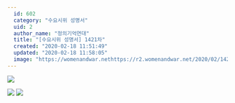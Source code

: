 ```yaml
---
  id: 602
  category: "수요시위 성명서"
  uid: 2
  author_name: "정의기억연대"
  title: "[수요시위 성명서] 1421차"
  created: "2020-02-18 11:51:49"
  updated: "2020-02-18 11:58:05"
  image: "https://womenandwar.nethttps://r2.womenandwar.net/2020/02/1421%EC%B0%A8_%EC%A0%95%EC%9D%98%EA%B8%B0%EC%96%B5%EC%97%B0%EB%8C%80002.jpg"
---
```

![](https://womenandwar.nethttps://r2.womenandwar.net/2020/02/1421%EC%B0%A8_%EC%A0%95%EC%9D%98%EA%B8%B0%EC%96%B5%EC%97%B0%EB%8C%80002.jpg)

![](https://womenandwar.nethttps://r2.womenandwar.net/2020/02/%ED%81%AC%EA%B8%B0%EB%B3%80%ED%99%981421%EC%B0%A8_%EC%A0%95%EC%9D%98%EA%B8%B0%EC%96%B5%EC%97%B0%EB%8C%80_ENG-1.jpg) ![](https://womenandwar.nethttps://r2.womenandwar.net/2020/02/%ED%81%AC%EA%B8%B0%EB%B3%80%ED%99%981421%EC%B0%A8_%EC%A0%95%EC%9D%98%EA%B8%B0%EC%96%B5%EC%97%B0%EB%8C%80_ENG-2.jpg)